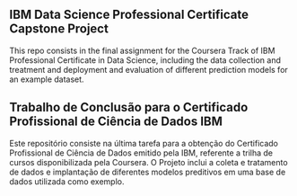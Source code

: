 ## IBM Data Science Professional Certificate Capstone Project


This repo consists in the final assignment for the Coursera Track of IBM Professional Certificate in Data Science, including the data collection and treatment and deployment and evaluation of different prediction models for an example dataset.


## Trabalho de Conclusão para o Certificado Profissional de Ciência de Dados IBM

Este repositório consiste na última tarefa para a obtenção do Certificado Profissional de Ciência de Dados emitido pela IBM, referente a trilha de cursos disponibilizada pela Coursera. O Projeto inclui a coleta e tratamento de dados e implantação de diferentes modelos preditivos em uma base de dados utilizada como exemplo.
